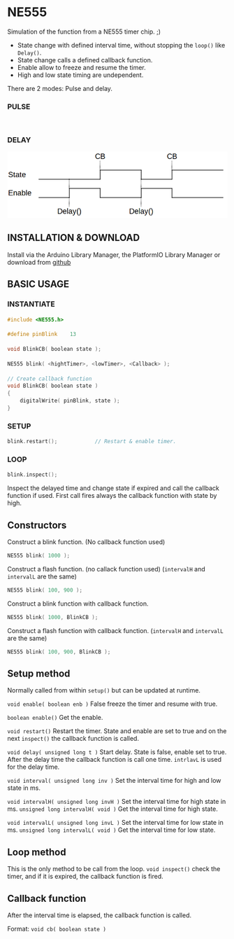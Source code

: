 # NE555

Simulation of the function from a NE555 timer chip. ;)

* State change with defined interval time, without stopping the ```loop()``` like ```Delay()```.
* State change calls a defined callback function.
* Enable allow to freeze and resume the timer.
* High and low state timing are undependent.

There are 2 modes: Pulse and delay.
### PULSE
<img scr="images/Pulse.png" width="100"/>

### DELAY
![Delay](images/Delay.png)

## INSTALLATION & DOWNLOAD
Install via the Arduino Library Manager, the PlatformIO Library Manager or download from [github](https://github.com/Gfy63/NE555.git)

## BASIC USAGE

### INSTANTIATE

```cpp
#include <NE555.h>

#define pinBlink 	13

void BlinkCB( boolean state );

NE555 blink( <hightTimer>, <lowTimer>, <Callback> );

// Create callback function
void BlinkCB( boolean state )
{
    digitalWrite( pinBlink, state );
}
```

### SETUP

```cpp
blink.restart();            // Restart & enable timer.
```

### LOOP

```cpp
blink.inspect();
```
Inspect the delayed time and change state if expired and call the callback function if used.
First call fires always the callback function with state by high.

## Constructors
Construct a blink function. (No callback function used)
```cpp
NE555 blink( 1000 );
```
Construct a flash function. (no callack function used) 
(```intervalH``` and ```intervalL``` are the same)
```cpp
NE555 blink( 100, 900 );
```
Construct a blink function with callback function.
```cpp
NE555 blink( 1000, BlinkCB );
```
Construct a flash function with callback function.
(```intervalH``` and ```intervalL``` are the same)
```cpp
NE555 blink( 100, 900, BlinkCB );
```

## Setup method
Normally called from within ```setup()``` but can be updated at runtime.

```void enable( boolean enb )``` False freeze the timer and resume with true.

```boolean enable()``` Get the enable.

```void restart()``` Restart the timer. State and enable are set to true and on the next ```inspect()``` the callback function is called.

```void delay( unsigned long t )``` Start delay. State is false, enable set to true. After the delay time the callback function is call one time. ```intrlavL``` is used for the delay time.

```void interval( unsigned long inv )``` Set the interval time for high and low state in ms.

```void intervalH( unsigned long invH )``` Set the interval time for high state in ms.
```unsigned long intervalH( void )``` Get the interval time for high state.

```void intervalL( unsigned long invL )``` Set the interval time for low state in ms.
```unsigned long intervalL( void )``` Get the interval time for low state.

## Loop method
This is the only method to be call from the loop.
```void inspect()``` check the timer, and if it is expired, the callback function is fired.

## Callback function
After the interval time is elapsed, the callback function is called.

Format: ```void cb( boolean state )```